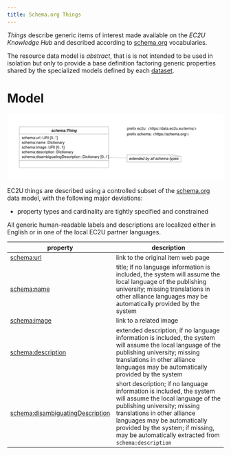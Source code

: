 ```yaml
---
title: Schema.org Things
---
```


*Things* describe generic items of interest made available on the *EC2U Knowledge Hub* and described according to [schema.org](https://schema.org) vocabularies.

The resource data model is *abstract*, that is is not intended to be used in isolation but only to provide a base
definition factoring generic properties shared by the specialized models defined by each [dataset](index.md).

# Model

![thing data model](index/things.svg)

EC2U things are described using a controlled subset of
the  [schema.org](https://schema.org) data model, with the
following major deviations:

* property types and cardinality are tightly specified and constrained

All generic human-readable labels and descriptions are localized either in English or in one of the local EC2U partner
languages.

| property                                                     | description                                                                                                                                                                                                                                                                                           |
| ------------------------------------------------------------ |-------------------------------------------------------------------------------------------------------------------------------------------------------------------------------------------------------------------------------------------------------------------------------------------------------|
| [schema:url](https://schema.org/url)                         | link to the original item web page                                                                                                                                                                                                                                                                    |
| [schema:name](https://schema.org/name)                       | title; if no language information is included, the system will assume the local language of the publishing university; missing translations in other alliance languages may be automatically provided by the system                                                                                   |
| [schema:image](https://schema.org/image)                     | link to a related image                                                                                                                                                                                                                                                                               |
| [schema:description](https://schema.org/description)         | extended  description; if no language information is included, the system will assume the local language of the publishing university; missing translations in other alliance languages may be automatically provided by the system                                                                   |
| [schema:disambiguatingDescription](https://schema.org/disambiguatingDescription) | short description; if no language information is included, the system will assume the local language of the publishing university; missing translations in other alliance languages may be automatically provided by the system; if missing, may be automatically extracted from `schema:description` |
